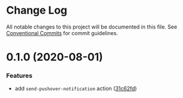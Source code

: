 # Change Log

All notable changes to this project will be documented in this file.
See [Conventional Commits](https://conventionalcommits.org) for commit guidelines.

# 0.1.0 (2020-08-01)


### Features

* add `send-pushover-notification` action ([31c62fd](https://github.com/saulhardman/github-actions/commit/31c62fdbb031f6819548cc1485662add4ede2a06))
